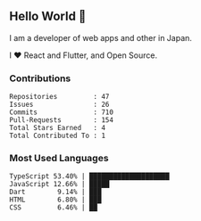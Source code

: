## Hello World 👋

I am a developer of web apps and other in Japan.

I ❤️ React and Flutter, and Open Source.

### Contributions

<!-- contributions start -->

    Repositories         : 47
    Issues               : 26
    Commits              : 710
    Pull-Requests        : 154
    Total Stars Earned   : 4
    Total Contributed To : 1

<!-- contributions end -->

### Most Used Languages

<!-- most-used-languages start -->

    TypeScript 53.40% | ████████████████████
    JavaScript 12.66% | █████
    Dart        9.14% | ███
    HTML        6.80% | ███
    CSS         6.46% | ██

<!-- most-used-languages end -->
